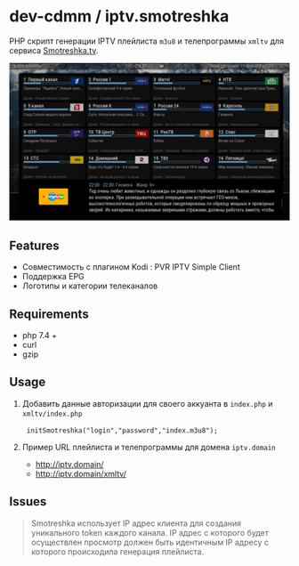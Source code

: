 # dev-cdmm / iptv.smotreshka


PHP скрипт генерации IPTV плейлиста `m3u8` и телепрограммы `xmltv` для сервиса [Smotreshka.tv](https://smotreshka.tv).

![Screenshot](src/kodi.screenshot.png)

## Features

* Совместимость с плагином Kodi : PVR IPTV Simple Client
* Поддержка EPG
* Логотипы и категории телеканалов


## Requirements

* php 7.4 +
* curl
* gzip

## Usage

1. Добавить данные авторизации для своего аккуанта в `index.php` и `xmltv/index.php`

  		initSmotreshka("login","password","index.m3u8");


2. Пример URL плейлиста и телепрограммы для домена `iptv.domain`
     * http://iptv.domain/
     * http://iptv.domain/xmltv/

## Issues
> Smotreshka использует IP адрес клиента для создания уникального token каждого канала. 
> IP адрес с которого будет осуществлен просмотр должен быть идентичным IP адресу с которого происходила генерация плейлиста.